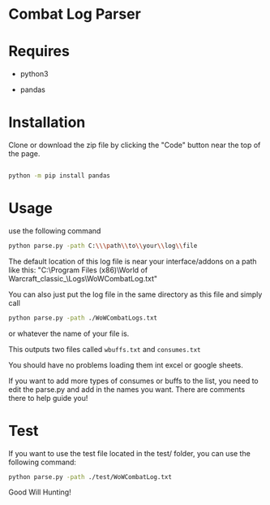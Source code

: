 # Combat Log Parser

# Requires 

 - python3

 - pandas


# Installation
Clone or download the zip file by clicking the "Code" button near the top of the page.
```bash

python -m pip install pandas
```

# Usage
use the following command 
```bash
python parse.py -path C:\\\path\\to\\your\\log\\file
```

The default location of this log file is near your interface/addons on a path like this:
"C:\\Program Files (x86)\World of Warcraft\_classic_\Logs\WoWCombatLog.txt"

You can also just put the log file in the same directory as this file and simply call

```bash
python parse.py -path ./WoWCombatLogs.txt
```

or whatever the name of your file is.

This outputs two files called `wbuffs.txt` and `consumes.txt`

You should have no problems loading them int excel or google sheets.


If you want to add more types of consumes or buffs to the list, you need to edit the parse.py 
and add in the names you want. There are comments there to help guide you!


# Test

If you want to use the test file located in the test/ folder, you can use the following command:

```bash
python parse.py -path ./test/WoWCombatLog.txt
```

Good Will Hunting!

